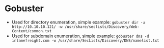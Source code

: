 # Gobuster
- Used for directory enumeration, simple example: `gobuster dir -u http://10.10.10.121/ -w /usr/share/seclists/Discovery/Web-Content/common.txt`
- Used for subdomain enumeration, simple example: `gobuster dns -d inlanefreight.com -w /usr/share/SecLists/Discovery/DNS/namelist.txt`
